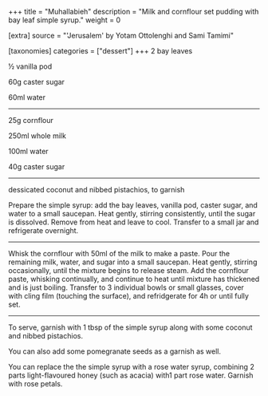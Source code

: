 +++
title = "Muhallabieh"
description = "Milk and cornflour set pudding with bay leaf simple syrup."
weight = 0

[extra]
source = "'Jerusalem' by Yotam Ottolenghi and Sami Tamimi"

[taxonomies]
categories = ["dessert"]
+++
2 bay leaves

½ vanilla pod

60g caster sugar

60ml water

<hr>

25g cornflour

250ml whole milk

100ml water

40g caster sugar

<hr>

dessicated coconut and nibbed pistachios, to garnish
<!-- sep -->
Prepare the simple syrup: add the bay leaves, vanilla pod, caster sugar, and water to a small saucepan.
Heat gently, stirring consistently, until the sugar is dissolved.
Remove from heat and leave to cool.
Transfer to a small jar and refrigerate overnight.

<hr>

Whisk the cornflour with 50ml of the milk to make a paste.
Pour the remaining milk, water, and sugar into a small saucepan.
Heat gently, stirring occasionally, until the mixture begins to release steam.
Add the cornflour paste, whisking continually, and continue to heat until mixture has thickened and is just boiling.
Transfer to 3 individual bowls or small glasses, cover with cling film (touching the surface), and refridgerate for 4h or until fully set.

<hr>

To serve, garnish with 1 tbsp of the simple syrup along with some coconut and nibbed pistachios.
<!-- sep -->
You can also add some pomegranate seeds as a garnish as well.

You can replace the the simple syrup with a rose water syrup, combining 2 parts light-flavoured honey (such as acacia) with1 part rose water.
Garnish with rose petals.

